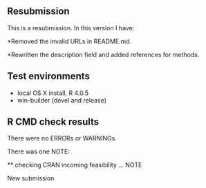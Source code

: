 ## Resubmission
This is a resubmission. In this version I have:

*Removed the invalid URLs in README.md.

*Rewritten the description field and added references for methods.


## Test environments
* local OS X install, R 4.0.5
* win-builder (devel and release)

## R CMD check results

There were no ERRORs or WARNINGs.

There was one NOTE:

** checking CRAN incoming feasibility ... NOTE
  
  New submission